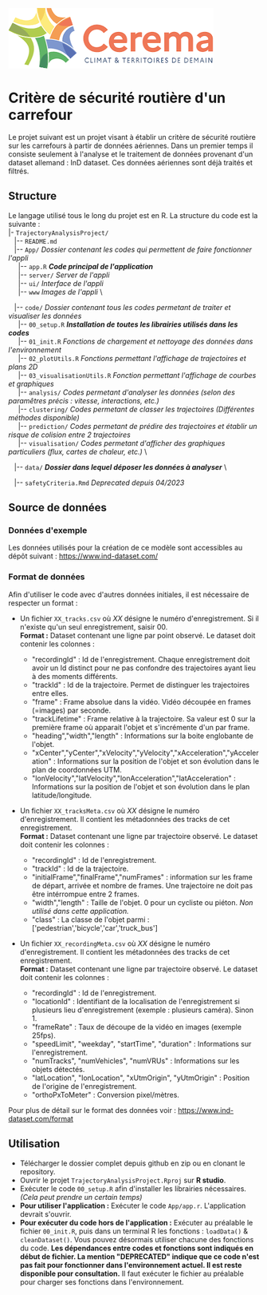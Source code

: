 ![](./App/www/logoCerema.png) 

# Critère de sécurité routière d'un carrefour

Le projet suivant est un projet visant à établir un critère de sécurité routière sur les carrefours à partir de données aériennes. Dans un premier temps il consiste seulement à l'analyse et le traitement de données provenant d'un dataset allemand : InD dataset. Ces données aériennes sont déjà traités et filtrés.

## Structure

Le langage utilisé tous le long du projet est en R. La structure du code est la suivante :\
|- `TrajectoryAnalysisProject/` \
&nbsp;&nbsp; \|-- `README.md`\
&nbsp;&nbsp; \|-- `App/` *Dossier contenant les codes qui permettent de faire fonctionner l'appli* \
&nbsp;&nbsp;&nbsp;&nbsp; \|-- `app.R` ***Code principal de l'application***\
&nbsp;&nbsp;&nbsp;&nbsp; \|-- `server/` *Server de l'appli* \
&nbsp;&nbsp;&nbsp;&nbsp; \|-- `ui/` *Interface de l'appli* \
&nbsp;&nbsp;&nbsp;&nbsp; \|-- `www` *Images de l'appli* \

&nbsp;&nbsp; \|-- `code/` *Dossier contenant tous les codes permetant de traiter et visualiser les données* \
&nbsp;&nbsp;&nbsp;&nbsp; \|-- `00_setup.R`   ***Installation de toutes les librairies utilisés dans les codes*** \
&nbsp;&nbsp;&nbsp;&nbsp; \|-- `01_init.R`      *Fonctions de chargement et nettoyage des données dans l'environnement* \
&nbsp;&nbsp;&nbsp;&nbsp; \|-- `02_plotUtils.R` *Fonctions permettant l'affichage de trajectoires et plans 2D* \
&nbsp;&nbsp;&nbsp;&nbsp; \|-- `03_visualisationUtils.R` *Fonction permettant l'affichage de courbes et graphiques* \
&nbsp;&nbsp;&nbsp;&nbsp; \|-- `analysis/`      *Codes permetant d'analyser les données (selon des paramêtres précis : vitesse, interactions, etc.)* \
&nbsp;&nbsp;&nbsp;&nbsp; \|-- `clustering/`    *Codes permetant de classer les trajectoires (Différentes méthodes disponible)* \
&nbsp;&nbsp;&nbsp;&nbsp; \|-- `prediction/`    *Codes permetant de prédire des trajectoires et établir un risque de colision entre 2 trajectoires* \
&nbsp;&nbsp;&nbsp;&nbsp; \|-- `visualisation/` *Codes permetant d'afficher des graphiques particuliers (flux, cartes de chaleur, etc.)* \

&nbsp;&nbsp; \|-- `data/` ***Dossier dans lequel déposer les données à analyser*** \

&nbsp;&nbsp; \|-- `safetyCriteria.Rmd` *Deprecated depuis 04/2023*


## Source de données
### Données d'exemple
Les données utilisés pour la création de ce modèle sont accessibles au dépôt suivant : https://www.ind-dataset.com/

### Format de données
Afin d'utiliser le code avec d'autres données initiales, il est nécessaire de respecter un format :

- Un fichier `XX_tracks.csv` où *XX* désigne le numéro d'enregistrement. Si il n'existe qu'un seul enregistrement, saisir 00.
&nbsp;&nbsp; \
**Format :** Dataset contenant une ligne par point observé. Le dataset doit contenir les colonnes :
  - "recordingId" : Id de l'enregistrement. Chaque enregistrement doit avoir un Id distinct pour ne pas confondre des trajectoires ayant lieu à des moments différents.
  - "trackId" : Id de la trajectoire. Permet de distinguer les trajectoires entre elles.
  - "frame" : Frame absolue dans la vidéo. Vidéo découpée en frames (=images) par seconde.
  - "trackLifetime" : Frame relative à la trajectoire. Sa valeur est 0 sur la première frame où apparait l'objet et s'incrémente d'un par frame.
  - "heading","width","length" : Informations sur la boite englobante de l'objet.
  - "xCenter","yCenter","xVelocity","yVelocity","xAcceleration","yAcceleration" : Informations sur la position de l'objet et son évolution dans le plan de coordonnées UTM.
  - "lonVelocity","latVelocity","lonAcceleration","latAcceleration" : Informations sur la position de l'objet et son évolution dans le plan latitude/longitude.
  
- Un fichier `XX_tracksMeta.csv` où *XX* désigne le numéro d'enregistrement. Il contient les métadonnées des tracks de cet enregistrement.
&nbsp;&nbsp; \
**Format :** Dataset contenant une ligne par trajectoire observé. Le dataset doit contenir les colonnes :
  - "recordingId" : Id de l'enregistrement. 
  - "trackId" : Id de la trajectoire. 
  - "initialFrame","finalFrame","numFrames" : information sur les frame de départ, arrivée et nombre de frames. Une trajectoire ne doit pas être intérrompue entre 2 frames.
  - "width","length" : Taille de l'objet. 0 pour un cycliste ou piéton. *Non utilisé dans cette application.*
  - "class" : La classe de l'objet parmi : ['pedestrian','bicycle','car','truck_bus']

- Un fichier `XX_recordingMeta.csv` où *XX* désigne le numéro d'enregistrement. Il contient les métadonnées des tracks de cet enregistrement.
&nbsp;&nbsp; \
**Format :** Dataset contenant une ligne par trajectoire observé. Le dataset doit contenir les colonnes :
  - "recordingId" : Id de l'enregistrement.
  - "locationId" : Identifiant de la localisation de l'enregistrement si plusieurs lieu d'enregistrement (exemple : plusieurs caméra). Sinon 1.
  - "frameRate" : Taux de découpe de la vidéo en images (exemple 25fps).
  - "speedLimit", "weekday", "startTime", "duration" : Informations sur l'enregistrement.
  - "numTracks", "numVehicles", "numVRUs" : Informations sur les objets détectés.
  - "latLocation", "lonLocation", "xUtmOrigin", "yUtmOrigin" : Position de l'origine de l'enregistrement.
  - "orthoPxToMeter" : Conversion pixel/mètres.
  
Pour plus de détail sur le format des données voir : https://www.ind-dataset.com/format

## Utilisation

-   Télécharger le dossier complet depuis github en zip ou en clonant le repository.
-   Ouvrir le projet `TrajectoryAnalysisProject.Rproj` sur **R studio**.
-   Exécuter le code `00_setup.R` afin d'installer les librairies nécessaires. *(Cela peut prendre un certain temps)*
-   **Pour utiliser l'application :** Exécuter le code `App/app.r`. L'application devrait s'ouvrir.
-   **Pour exécuter du code hors de l'application :** Exécuter au préalable le fichier `00_init.R`, puis dans un terminal R les fonctions : `loadData()` & `cleanDataset()`. Vous pouvez désormais utiliser chacune des fonctions du code. **Les dépendances entre codes et fonctions sont indiqués en début de fichier. La mention "DEPRECATED" indique que ce code n'est pas fait pour fonctionner dans l'environnement actuel. Il est reste disponible pour consultation.** Il faut exécuter le fichier au préalable pour charger ses fonctions dans l'environnement.
